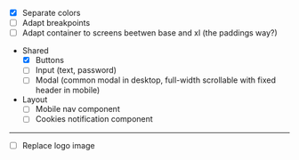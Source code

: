 - [x] Separate colors
- [ ] Adapt breakpoints
- [ ] Adapt container to screens beetwen base and xl (the paddings way?)

- Shared
  - [x] Buttons
  - [ ] Input (text, password)
  - [ ] Modal (common modal in desktop, full-width scrollable with fixed header in mobile)
- Layout
  - [ ] Mobile nav component
  - [ ] Cookies notification component

---

- [ ] Replace logo image
